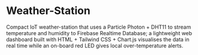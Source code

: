 # Weather-Station
Compact IoT weather-station that uses a Particle Photon + DHT11 to stream temperature and humidity to Firebase Realtime Database; a lightweight web dashboard built with HTML + Tailwind CSS + Chart.js visualises the data in real time while an on-board red LED gives local over-temperature alerts.

